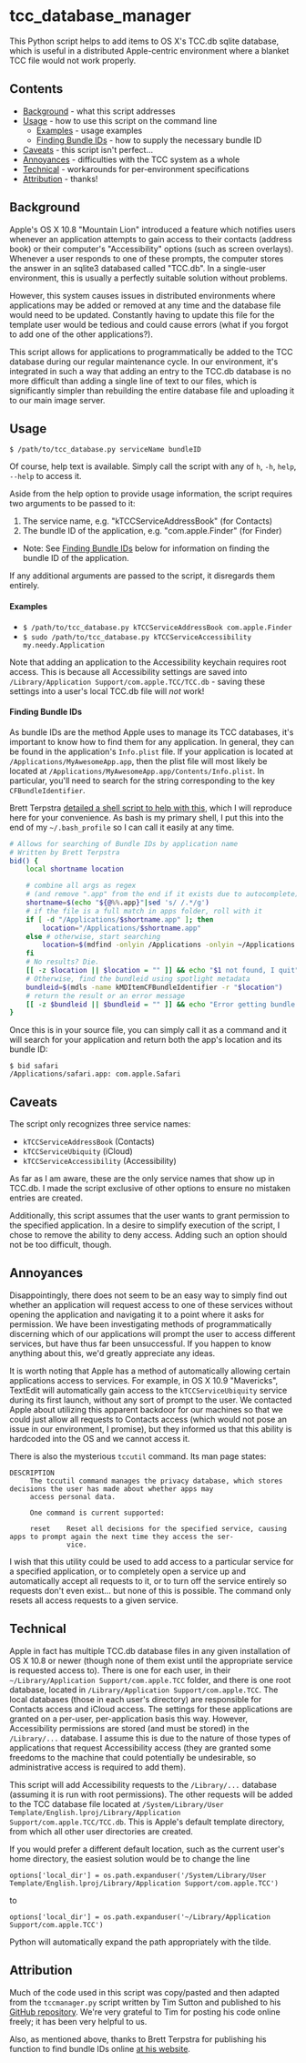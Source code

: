 tcc_database_manager
====================

This Python script helps to add items to OS X's TCC.db sqlite database, which is useful in a distributed Apple-centric environment where a blanket TCC file would not work properly.

Contents
--------
* [Background](#background) - what this script addresses
* [Usage](#usage) - how to use this script on the command line
  * [Examples](#examples) - usage examples
  * [Finding Bundle IDs](#finding-bundle-ids) - how to supply the necessary bundle ID
* [Caveats](#caveats) - this script isn't perfect...
* [Annoyances](#annoyances) - difficulties with the TCC system as a whole
* [Technical](#technical) - workarounds for per-environment specifications
* [Attribution](#attribution) - thanks!

Background
----------

Apple's OS X 10.8 "Mountain Lion" introduced a feature which notifies users whenever an application attempts to gain access to their contacts (address book) or their computer's "Accessibility" options (such as screen overlays).  Whenever a user responds to one of these prompts, the computer stores the answer in an sqlite3 databased called "TCC.db".  In a single-user environment, this is usually a perfectly suitable solution without problems.

However, this system causes issues in distributed environments where applications may be added or removed at any time and the database file would need to be updated.  Constantly having to update this file for the template user would be tedious and could cause errors (what if you forgot to add one of the other applications?).

This script allows for applications to programmatically be added to the TCC database during our regular maintenance cycle.  In our environment, it's integrated in such a way that adding an entry to the TCC.db database is no more difficult than adding a single line of text to our files, which is significantly simpler than rebuilding the entire database file and uploading it to our main image server.

Usage
-----

`$ /path/to/tcc_database.py serviceName bundleID`

Of course, help text is available.  Simply call the script with any of `h`, `-h`, `help`, `--help` to access it.

Aside from the help option to provide usage information, the script requires two arguments to be passed to it:

1. The service name, e.g. "kTCCServiceAddressBook" (for Contacts)
2. The bundle ID of the application, e.g. "com.apple.Finder" (for Finder)
  * Note: See [Finding Bundle IDs](#finding-bundle-ids) below for information on finding the bundle ID of the application.

If any additional arguments are passed to the script, it disregards them entirely.

#### Examples

* `$ /path/to/tcc_database.py kTCCServiceAddressBook com.apple.Finder`
* `$ sudo /path/to/tcc_database.py kTCCServiceAccessibility my.needy.Application`

Note that adding an application to the Accessibility keychain requires root access.  This is because all Accessibility settings are saved into `/Library/Application Support/com.apple.TCC/TCC.db` - saving these settings into a user's local TCC.db file will *not* work!

#### Finding Bundle IDs

As bundle IDs are the method Apple uses to manage its TCC databases, it's important to know how to find them for any application.  In general, they can be found in the application's `Info.plist` file.  If your application is located at `/Applications/MyAwesomeApp.app`, then the plist file will most likely be located at `/Applications/MyAwesomeApp.app/Contents/Info.plist`.  In particular, you'll need to search for the string corresponding to the key `CFBundleIdentifier`.

Brett Terpstra [detailed a shell script to help with this](http://brettterpstra.com/2012/07/31/overthinking-it-fast-bundle-id-retrieval-for-mac-apps/), which I will reproduce here for your convenience.  As bash is my primary shell, I put this into the end of my `~/.bash_profile` so I can call it easily at any time.

```bash
# Allows for searching of Bundle IDs by application name
# Written by Brett Terpstra
bid() {
	local shortname location

	# combine all args as regex
	# (and remove ".app" from the end if it exists due to autocomplete)
	shortname=$(echo "${@%%.app}"|sed 's/ /.*/g')
	# if the file is a full match in apps folder, roll with it
	if [ -d "/Applications/$shortname.app" ]; then
		location="/Applications/$shortname.app"
	else # otherwise, start searching
		location=$(mdfind -onlyin /Applications -onlyin ~/Applications -onlyin /Developer/Applications 'kMDItemKind==Application'|awk -F '/' -v re="$shortname" 'tolower($NF) ~ re {print $0}'|head -n1)
	fi
	# No results? Die.
	[[ -z $location || $location = "" ]] && echo "$1 not found, I quit" && return
	# Otherwise, find the bundleid using spotlight metadata
	bundleid=$(mdls -name kMDItemCFBundleIdentifier -r "$location")
	# return the result or an error message
	[[ -z $bundleid || $bundleid = "" ]] && echo "Error getting bundle ID for \"$@\"" || echo "$location: $bundleid"
}
```
Once this is in your source file, you can simply call it as a command and it will search for your application and return both the app's location and its bundle ID:
```
$ bid safari
/Applications/safari.app: com.apple.Safari
```

Caveats
-------

The script only recognizes three service names:

* `kTCCServiceAddressBook` (Contacts)
* `kTCCServiceUbiquity` (iCloud)
* `kTCCServiceAccessibility` (Accessibility)

As far as I am aware, these are the only service names that show up in TCC.db.  I made the script exclusive of other options to ensure no mistaken entries are created.

Additionally, this script assumes that the user wants to grant permission to the specified application.  In a desire to simplify execution of the script, I chose to remove the ability to deny access.  Adding such an option should not be too difficult, though.

Annoyances
----------

Disappointingly, there does not seem to be an easy way to simply find out whether an application will request access to one of these services without opening the application and navigating it to a point where it asks for permission.  We have been investigating methods of programmatically discerning which of our applications will prompt the user to access different services, but have thus far been unsuccessful.  If you happen to know anything about this, we'd greatly appreciate any ideas.

It is worth noting that Apple has a method of automatically allowing certain applications access to services.  For example, in OS X 10.9 "Mavericks", TextEdit will automatically gain access to the `kTCCServiceUbiquity` service during its first launch, without any sort of prompt to the user.  We contacted Apple about utilizing this apparent backdoor for our machines so that we could just allow all requests to Contacts access (which would not pose an issue in our environment, I promise), but they informed us that this ability is hardcoded into the OS and we cannot access it.

There is also the mysterious `tccutil` command.  Its man page states:
```
DESCRIPTION
     The tccutil command manages the privacy database, which stores decisions the user has made about whether apps may
     access personal data.

     One command is current supported:

     reset    Reset all decisions for the specified service, causing apps to prompt again the next time they access the ser-
              vice.
```
I wish that this utility could be used to add access to a particular service for a specified application, or to completely open a service up and automatically accept all requests to it, or to turn off the service entirely so requests don't even exist... but none of this is possible.  The command only resets all access requests to a given service.

Technical
---------

Apple in fact has multiple TCC.db database files in any given installation of OS X 10.8 or newer (though none of them exist until the appropriate service is requested access to).  There is one for each user, in their `~/Library/Application Support/com.apple.TCC` folder, and there is one root database, located in `/Library/Application Support/com.apple.TCC`.  The local databases (those in each user's directory) are responsible for Contacts access and iCloud access.  The settings for these applications are granted on a per-user, per-application basis this way.  However, Accessibility permissions are stored (and must be stored) in the `/Library/...` database.  I assume this is due to the nature of those types of applications that request Accessibility access (they are granted some freedoms to the machine that could potentially be undesirable, so administrative access is required to add them).

This script will add Accessibility requests to the `/Library/...` database (assuming it is run with root permissions).  The other requests will be added to the TCC database file located at `/System/Library/User Template/English.lproj/Library/Application Support/com.apple.TCC/TCC.db`.  This is Apple's default template directory, from which all other user directories are created.

If you would prefer a different default location, such as the current user's home directory, the easiest solution would be to change the line

`options['local_dir'] = os.path.expanduser('/System/Library/User Template/English.lproj/Library/Application Support/com.apple.TCC')`

to

`options['local_dir'] = os.path.expanduser('~/Library/Application Support/com.apple.TCC')`

Python will automatically expand the path appropriately with the tilde.

Attribution
-----------

Much of the code used in this script was copy/pasted and then adapted from the `tccmanager.py` script written by Tim Sutton and published to his [GitHub repository](http://github.com/timsutton/scripts/tree/master/tccmanager).  We're very grateful to Tim for posting his code online freely; it has been very helpful to us.

Also, as mentioned above, thanks to Brett Terpstra for publishing his function to find bundle IDs online [at his website](http://brettterpstra.com/2012/07/31/overthinking-it-fast-bundle-id-retrieval-for-mac-apps/).
